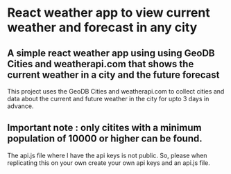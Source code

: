 # React weather app to view current weather and forecast in any city


## A simple react weather app using using GeoDB Cities and weatherapi.com that shows the current weather in a city and the future forecast

This project uses the GeoDB Cities and weatherapi.com to collect cities and data about the current and future weather in the city for upto 3 days in advance.

## Important note : only citites with a minimum population of 10000 or higher can be found.

The api.js file where I have the api keys is not public. So, please when replicating this on your own create your own api keys and an api.js file.

